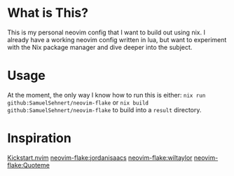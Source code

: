 # What is This?
This is my personal neovim config that I want to build out using nix.
I already have a working neovim config written in lua, but want to experiment
with the Nix package manager and dive deeper into the subject.

# Usage
At the moment, the only way I know how to run this is either:
`nix run github:SamuelSehnert/neovim-flake`
or
`nix build github:SamuelSehnert/neovim-flake` to build into a `result` directory.

# Inspiration
[Kickstart.nvim](https://github.com/nvim-lua/kickstart.nvim)
[neovim-flake:jordanisaacs](https://github.com/jordanisaacs/neovim-flake)
[neovim-flake:wiltaylor](https://github.com/wiltaylor/neovim-flake)
[neovim-flake:Quoteme](https://github.com/Quoteme/neovim-luca)

